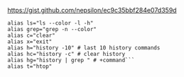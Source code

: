 https://gist.github.com/nepsilon/ec9c35bbf284e07d359d

```shell
alias ls="ls --color -l -h" 
alias grep="grep -n --color"
alias c="clear"
alias x="exit"
alias h="history -10" # last 10 history commands
alias hc="history -c" # clear history
alias hg="history | grep " # +command```
alias t="htop"
```
